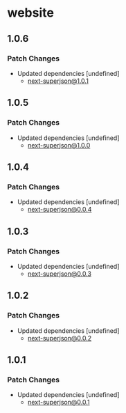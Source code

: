 # website

## 1.0.6

### Patch Changes

-   Updated dependencies [undefined]
    -   next-superjson@1.0.1

## 1.0.5

### Patch Changes

-   Updated dependencies [undefined]
    -   next-superjson@1.0.0

## 1.0.4

### Patch Changes

-   Updated dependencies [undefined]
    -   next-superjson@0.0.4

## 1.0.3

### Patch Changes

-   Updated dependencies [undefined]
    -   next-superjson@0.0.3

## 1.0.2

### Patch Changes

-   Updated dependencies [undefined]
    -   next-superjson@0.0.2

## 1.0.1

### Patch Changes

-   Updated dependencies [undefined]
    -   next-superjson@0.0.1
